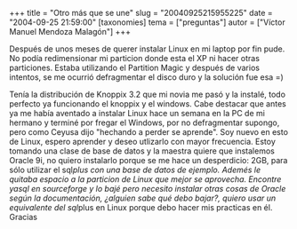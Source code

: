 +++
title = "Otro más que se une"
slug = "20040925215955225"
date = "2004-09-25 21:59:00"
[taxonomies]
tema = ["preguntas"]
autor = ["Víctor Manuel Mendoza Malagón"]
+++

Después de unos meses de querer instalar Linux en mi laptop por fin
pude. No podía redimensionar mi particion donde esta el XP ni hacer
otras particiones. Estaba utilizando el Partition Magic y después de
varios intentos, se me ocurrió defragmentar el disco duro y la solución
fue esa =)

<!-- more -->
Tenía la distribución de Knoppix 3.2 que mi novia me pasó y la instalé,
todo perfecto ya funcionando el knoppix y el windows. Cabe destacar que
antes ya me había aventado a instalar Linux hace un semana en la PC de
mi hermano y terminé por fregar el Windows, por no defragmentar supongo,
pero como Ceyusa dijo &quot;hechando a perder se aprende&quot;. Soy
nuevo en esto de Linux, espero aprender y deseo utlizarlo con mayor
frecuencia. Estoy tomando una clase de base de datos y la maestra quiere
que instalemos Oracle 9i, no quiero instalarlo porque se me hace un
desperdicio: 2GB, para sólo utilizar el sql*plus con una base de datos
de ejemplo. Ademés le quitaba espacio a la particion de Linux que mejor
se aprovecha. Encontre yasql en sourceforge y lo bajé pero necesito
instalar otras cosas de Oracle según la documentación, ¿alguien sabe qué
debo bajar?, quiero usar un equivalente del sql*plus en Linux porque
debo hacer mis practicas en él. Gracias

